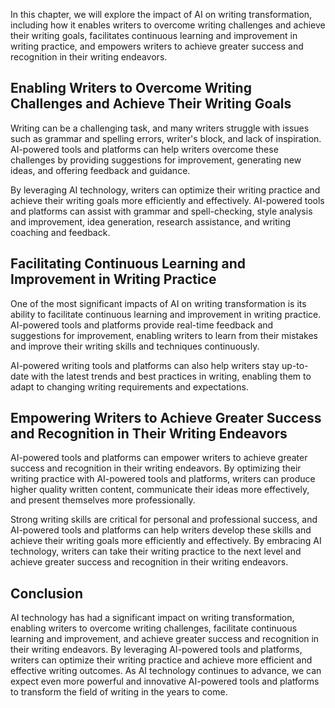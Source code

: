
In this chapter, we will explore the impact of AI on writing transformation, including how it enables writers to overcome writing challenges and achieve their writing goals, facilitates continuous learning and improvement in writing practice, and empowers writers to achieve greater success and recognition in their writing endeavors.

Enabling Writers to Overcome Writing Challenges and Achieve Their Writing Goals
-------------------------------------------------------------------------------

Writing can be a challenging task, and many writers struggle with issues such as grammar and spelling errors, writer's block, and lack of inspiration. AI-powered tools and platforms can help writers overcome these challenges by providing suggestions for improvement, generating new ideas, and offering feedback and guidance.

By leveraging AI technology, writers can optimize their writing practice and achieve their writing goals more efficiently and effectively. AI-powered tools and platforms can assist with grammar and spell-checking, style analysis and improvement, idea generation, research assistance, and writing coaching and feedback.

Facilitating Continuous Learning and Improvement in Writing Practice
--------------------------------------------------------------------

One of the most significant impacts of AI on writing transformation is its ability to facilitate continuous learning and improvement in writing practice. AI-powered tools and platforms provide real-time feedback and suggestions for improvement, enabling writers to learn from their mistakes and improve their writing skills and techniques continuously.

AI-powered writing tools and platforms can also help writers stay up-to-date with the latest trends and best practices in writing, enabling them to adapt to changing writing requirements and expectations.

Empowering Writers to Achieve Greater Success and Recognition in Their Writing Endeavors
----------------------------------------------------------------------------------------

AI-powered tools and platforms can empower writers to achieve greater success and recognition in their writing endeavors. By optimizing their writing practice with AI-powered tools and platforms, writers can produce higher quality written content, communicate their ideas more effectively, and present themselves more professionally.

Strong writing skills are critical for personal and professional success, and AI-powered tools and platforms can help writers develop these skills and achieve their writing goals more efficiently and effectively. By embracing AI technology, writers can take their writing practice to the next level and achieve greater success and recognition in their writing endeavors.

Conclusion
----------

AI technology has had a significant impact on writing transformation, enabling writers to overcome writing challenges, facilitate continuous learning and improvement, and achieve greater success and recognition in their writing endeavors. By leveraging AI-powered tools and platforms, writers can optimize their writing practice and achieve more efficient and effective writing outcomes. As AI technology continues to advance, we can expect even more powerful and innovative AI-powered tools and platforms to transform the field of writing in the years to come.
